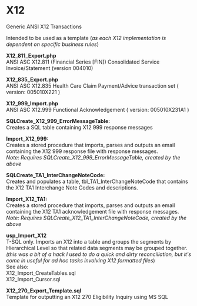 X12
===

Generic ANSI X12 Transactions

Intended to be used as a template (<i>as each X12 implementation is dependent on specific business rules</i>)

<b>X12_811_Export.php</b><br />
ANSI ASC X12.811 (Financial Series [FIN]) Consolidated Service Invoice/Statement (version 004010)

<b>X12_835_Export.php</b><br />
ANSI ASC X12.835 Health Care Claim Payment/Advice transaction set ( version: 005010X221 )

<b>X12_999_Import.php</b><br />
ANSI ASC X12.999 Functional Acknowledgement ( version: 005010X231A1 )


<b>SQLCreate_X12_999_ErrorMessageTable:</b><br />
Creates a SQL table containing X12 999 response messages

<b>Import_X12_999:</b><br />
Creates a stored procedure that imports, parses and outputs an email containing the X12 999 response file with response messages.<br />
<i>Note: Requires SQLCreate_X12_999_ErrorMessageTable, created by the above</i>

<b>SQLCreate_TA1_InterChangeNoteCode:</b><br />
Creates and populates a table, tbl_TA1_InterChangeNoteCode that contains the X12 TA1 Interchange Note Codes and descriptions.<br />

<b>Import_X12_TA1:</b><br />
Creates a stored procedure that imports, parses and outputs an email containing the X12 TA1 acknowledgement file with response messages.<br />
<i>Note: Requires SQLCreate_X12_TA1_InterChangeNoteCode, created by the above</i>

<b>usp_Import_X12</b><br />
T-SQL only. Imports an X12 into a table and groups the segments by Hierarchical Level so that related data segments may be grouped together. <i>(this was a bit of a hack I used to do a quick and dirty reconciliation, but it's come in useful for ad hoc tasks involving X12 formatted files</i>)<br />
See also:<br />
X12_Import_CreateTables.sql<br />
X12_Import_Cursor.sql<br />

<b>X12_270_Export_Template.sql</b><br />
Template for outputting an X12 270 Eligibility Inquiry using MS SQL<br />
